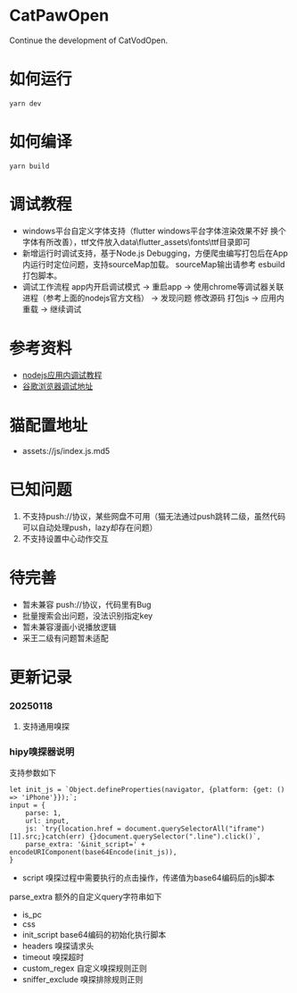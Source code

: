 # CatPawOpen

Continue the development of CatVodOpen.

# 如何运行

```shell
yarn dev
```

# 如何编译

```shell
yarn build
```

# 调试教程

* windows平台自定义字体支持（flutter windows平台字体渲染效果不好 换个字体有所改善），ttf文件放入data\flutter_assets\fonts\ttf目录即可
* 新增运行时调试支持，基于Node.js Debugging，方便爬虫编写打包后在App内运行时定位问题，支持sourceMap加载。 sourceMap输出请参考 esbuild 打包脚本。
* 调试工作流程 app内开启调试模式 -> 重启app -> 使用chrome等调试器关联进程（参考上面的nodejs官方文档） -> 发现问题 修改源码 打包js -> 应用内重载 -> 继续调试

# 参考资料

* [nodejs应用内调试教程](https://nodejs.org/en/learn/getting-started/debugging)
* [谷歌浏览器调试地址](chrome://inspect)

# 猫配置地址

- assets://js/index.js.md5

# 已知问题

1. 不支持push://协议，某些网盘不可用（猫无法通过push跳转二级，虽然代码可以自动处理push，lazy却存在问题）
2. 不支持设置中心动作交互

# 待完善

* 暂未兼容 push://协议，代码里有Bug
* 批量搜索会出问题，没法识别指定key
* 暂未兼容漫画小说播放逻辑
* 采王二级有问题暂未适配

# 更新记录

### 20250118

1. 支持通用嗅探

### hipy嗅探器说明

支持参数如下

```text
let init_js = `Object.defineProperties(navigator, {platform: {get: () => 'iPhone'}});`;
input = {
    parse: 1,
    url: input,
    js: `try{location.href = document.querySelectorAll("iframe")[1].src;}catch(err) {}document.querySelector(".line").click()`,
    parse_extra: '&init_script=' + encodeURIComponent(base64Encode(init_js)),
}
```

* script 嗅探过程中需要执行的点击操作，传递值为base64编码后的js脚本

parse_extra 额外的自定义query字符串如下

* is_pc
* css
* init_script base64编码的初始化执行脚本
* headers 嗅探请求头
* timeout 嗅探超时
* custom_regex 自定义嗅探规则正则
* sniffer_exclude 嗅探排除规则正则
